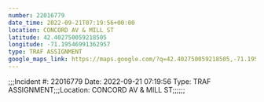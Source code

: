 ```yaml
---
number: 22016779
date_time: 2022-09-21T07:19:56+00:00
location: CONCORD AV & MILL ST
latitude: 42.402750059218505
longitude: -71.19546991362957
type: TRAF ASSIGNMENT
google_maps_link: https://maps.google.com/?q=42.402750059218505,-71.19546991362957
---
```


;;;Incident #: 22016779  Date: 2022-09-21 07:19:56   Type: TRAF ASSIGNMENT;;;Location: CONCORD AV & MILL ST;;;;;;
